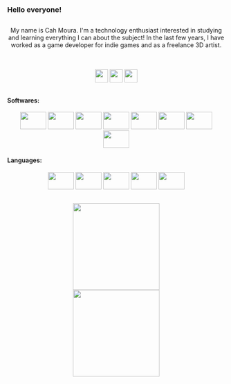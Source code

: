 ### Hello everyone!

##

<div align = "center">
<p>My name is Cah Moura. I'm a technology enthusiast interested in studying and learning everything I can about the subject!
In the last few years, I have worked as a game developer for indie games and as a freelance 3D artist.</p>
</div>
<br>
<br>

<div align="center">
  <a href="https://br.linkedin.com/in/caiquemoura" target="_blank"> <img height="30"src="https://img.shields.io/badge/LinkedIn-0A66C2.svg?style=for-the-badge&logo=LinkedIn&logoColor=white" target="_blank"></a>
 <a href="https://www.artstation.com/caiquemoura" target="_blank"> <img height="30"src="https://img.shields.io/badge/ArtStation-13AFF0.svg?style=for-the-badge&logo=ArtStation&logoColor=white" target="_blank"></a>
 <a href="https://www.instagram.com/caique.demoura/" target="_blank"> <img height="30"src="https://img.shields.io/badge/Instagram-E4405F.svg?style=for-the-badge&logo=Instagram&logoColor=white" target="_blank"></a>
 
</div>

##

<div align="left" >
<h4>Softwares:</h4>
</div>

<div style="display: inline_block" align="center" >
<img height="40" width="60" src="https://cdn.jsdelivr.net/gh/devicons/devicon/icons/aftereffects/aftereffects-original.svg" />
<img height="40" width="60" src="https://cdn.jsdelivr.net/gh/devicons/devicon/icons/premierepro/premierepro-original.svg" />
<img height="40" width="60" src="https://cdn.jsdelivr.net/gh/devicons/devicon/icons/photoshop/photoshop-line.svg" />
<img height="40" width="60" src="https://cdn.jsdelivr.net/gh/devicons/devicon/icons/illustrator/illustrator-line.svg"/>
<img height="40" width="60" src="https://cdn.jsdelivr.net/gh/devicons/devicon/icons/blender/blender-original.svg" />
<img height="40" width="60" src="https://cdn.jsdelivr.net/gh/devicons/devicon/icons/maya/maya-original.svg" />
<img height="40" width="60" src="https://cdn.jsdelivr.net/gh/devicons/devicon/icons/unity/unity-original.svg" />
<img height="40" width="60" src="https://cdn.jsdelivr.net/gh/devicons/devicon/icons/unrealengine/unrealengine-original.svg" />

</div>

<div align="left" >
<h4>Languages:</h4>
</div>

<div align="center" >
<img height="40" width="60" src="https://cdn.jsdelivr.net/gh/devicons/devicon/icons/html5/html5-original.svg" />
<img height="40" width="60" src="https://cdn.jsdelivr.net/gh/devicons/devicon/icons/css3/css3-original.svg" />
<img height="40" width="60" src="https://cdn.jsdelivr.net/gh/devicons/devicon/icons/java/java-original.svg" />
<img height="40" width="60" src="https://cdn.jsdelivr.net/gh/devicons/devicon/icons/csharp/csharp-original.svg" />
<img height="40" width="60" src="https://cdn.jsdelivr.net/gh/devicons/devicon/icons/cplusplus/cplusplus-original.svg" />
</div>

##

<div align="center">
<img height ="200cm" src="https://github-readme-stats.vercel.app/api/?username=CaiqueMouraGit&show_icons=true">
</div>

<div align="center">
<img height ="200cm" src="https://github-readme-stats.vercel.app/api/top-langs/?username=caiqueMouraGit&langs_count=10">
</div>
